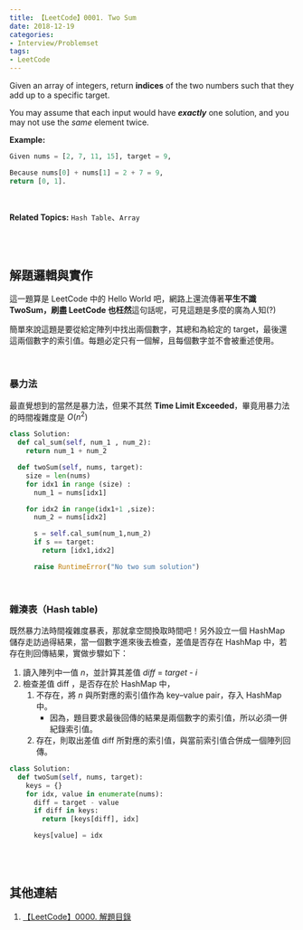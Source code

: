 ```yaml
---
title: 【LeetCode】0001. Two Sum
date: 2018-12-19
categories:
- Interview/Problemset
tags:
- LeetCode
---
```


Given an array of integers, return  **indices**  of the two numbers such that they add up to a specific target.

<!--more-->

You may assume that each input would have  **_exactly_**  one solution, and you may not use the  _same_  element twice.

**Example:**
```python
Given nums = [2, 7, 11, 15], target = 9,

Because nums[0] + nums[1] = 2 + 7 = 9,
return [0, 1].
```
<br>

**Related Topics:** `Hash Table`、`Array`

<br><br>

## 解題邏輯與實作
這一題算是 LeetCode 中的 Hello World 吧，網路上還流傳著**平生不識 TwoSum，刷盡 LeetCode 也枉然**這句話呢，可見這題是多麼的廣為人知(?)

簡單來說這題是要從給定陣列中找出兩個數字，其總和為給定的 target，最後還這兩個數字的索引值。每題必定只有一個解，且每個數字並不會被重述使用。

<br>

### 暴力法
最直覺想到的當然是暴力法，但果不其然 **Time Limit Exceeded**，畢竟用暴力法的時間複雜度是 $O(n^2)$

```python
class Solution:
  def cal_sum(self, num_1 , num_2):
    return num_1 + num_2

  def twoSum(self, nums, target):
    size = len(nums)
    for idx1 in range (size) :
      num_1 = nums[idx1]

    for idx2 in range(idx1+1 ,size):
      num_2 = nums[idx2]

      s = self.cal_sum(num_1,num_2)
      if s == target:
        return [idx1,idx2]

      raise RuntimeError("No two sum solution") 
```
<br>

### 雜湊表（Hash table)
既然暴力法時間複雜度暴表，那就拿空間換取時間吧！另外設立一個 HashMap 儲存走訪過得結果，當一個數字進來後去檢查，差值是否存在 HashMap 中，若存在則回傳結果，實做步驟如下：
1. 讀入陣列中一值 _n_，並計算其差值 _diff_ = _target_ - _i_
2. 檢查差值 diff ，是否存在於 HashMap 中，
	1. 不存在，將 _n_ 與所對應的索引值作為 key–value pair，存入 HashMap 中。
		- 因為，題目要求最後回傳的結果是兩個數字的索引值，所以必須一併紀錄索引值。
	2. 存在，則取出差值 diff 所對應的索引值，與當前索引值合併成一個陣列回傳。

```python
class Solution:
  def twoSum(self, nums, target):
    keys = {}
    for idx, value in enumerate(nums):
      diff = target - value
      if diff in keys:
        return [keys[diff], idx]

      keys[value] = idx
```

<br><br>

## 其他連結
1. [【LeetCode】0000. 解題目錄](/LeetCode-0000-Contents/)